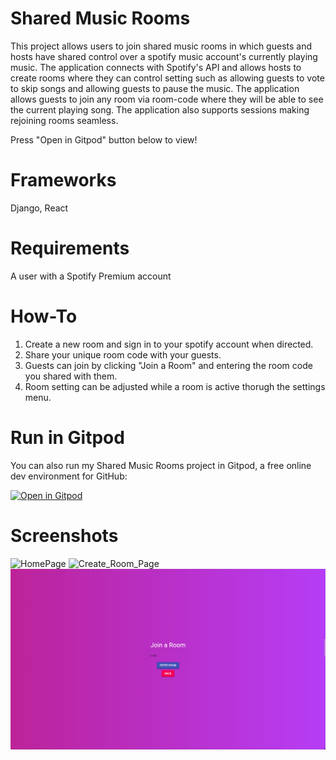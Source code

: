 # Shared Music Rooms
This project allows users to join shared music rooms in which guests and hosts have shared control over a spotify music account's currently playing music. 
The application connects with Spotify's API and allows hosts to create rooms where they can control setting such as allowing guests to vote to skip songs and allowing guests to pause the music.
The application allows guests to join any room via room-code where they will be able to see the current playing song. 
The application also supports sessions making rejoining rooms seamless. 

Press "Open in Gitpod" button below to view!

# Frameworks
Django, React
 
# Requirements
A user with a Spotify Premium account

# How-To
1) Create a new room and sign in to your spotify account when directed. 
2) Share your unique room code with your guests. 
3) Guests can join by clicking "Join a Room" and entering the room code you shared with them. 
4) Room setting can be adjusted while a room is active thorugh the settings menu. 

# Run in Gitpod

You can also run my Shared Music Rooms project in Gitpod, a free online dev environment for GitHub:

[![Open in Gitpod](https://gitpod.io/button/open-in-gitpod.svg)](https://gitpod.io/#https://github.com/MichaelBenliyan/Shared_Music_Rooms)

# Screenshots
![HomePage](Music_Room_Home_Page.png)
![Create_Room_Page](Music_Room_Create_Room_Page.png)
![Join_Room_Page](Music_Room_Join_Room_Page.png)